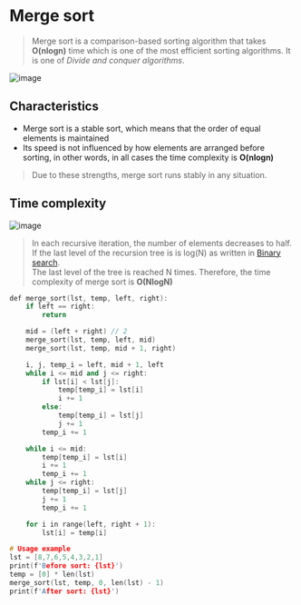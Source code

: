 # Merge sort
>Merge sort is a comparison-based sorting algorithm that takes **O(nlogn)** time which is one of the most efficient sorting algorithms. It is one of *Divide and conquer algorithms*.<br>

![image](https://user-images.githubusercontent.com/67142421/149567895-7ef189fb-abcd-4430-bf6a-5cef1dd9ea8f.png)

## Characteristics
* Merge sort is a stable sort, which means that the order of equal elements is maintained
* Its speed is not influenced by how elements are arranged before sorting, in other words, in all cases the time complexity is **O(nlogn)**
>Due to these strengths, merge sort runs stably in any situation.

## Time complexity
![image](https://user-images.githubusercontent.com/67142421/234135296-56675120-907a-431b-93ae-b7dfc1cc95f2.png)

>In each recursive iteration, the number of elements decreases to half. If the last level of the recursion tree is is log(N) as written in [Binary search](https://github.com/vacu9708/Algorithm/tree/main/Searching%20algorithm/Binary%20search).<br>
>The last level of the tree is reached N times. Therefore, the time complexity of merge sort is **O(NlogN)**

~~~c++
def merge_sort(lst, temp, left, right):
    if left == right:
        return

    mid = (left + right) // 2
    merge_sort(lst, temp, left, mid)
    merge_sort(lst, temp, mid + 1, right)

    i, j, temp_i = left, mid + 1, left
    while i <= mid and j <= right:
        if lst[i] < lst[j]:
            temp[temp_i] = lst[i]
            i += 1
        else:
            temp[temp_i] = lst[j]
            j += 1
        temp_i += 1

    while i <= mid:
        temp[temp_i] = lst[i]
        i += 1
        temp_i += 1
    while j <= right:
        temp[temp_i] = lst[j]
        j += 1
        temp_i += 1

    for i in range(left, right + 1):
        lst[i] = temp[i]

# Usage example
lst = [8,7,6,5,4,3,2,1]
print(f'Before sort: {lst}')
temp = [0] * len(lst)
merge_sort(lst, temp, 0, len(lst) - 1)
print(f'After sort: {lst}')

~~~
